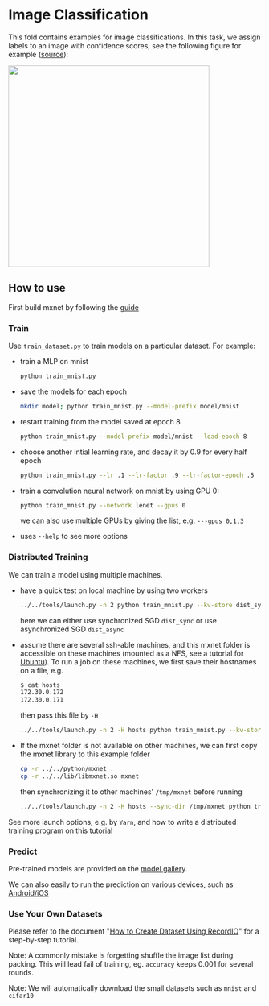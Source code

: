 # Image Classification

This fold contains examples for image classifications. In this task, we assign
labels to an image with confidence scores, see the following figure for example ([source](http://papers.nips.cc/paper/4824-imagenet-classification-with-deep-convolutional-neural-networks.pdf)):

<img src=https://raw.githubusercontent.com/dmlc/web-data/master/mxnet/image/image-classification.png
width=400/>

## How to use

First build mxnet by following the [guide](http://mxnet.readthedocs.org/en/latest/build.html)

### Train

Use `train_dataset.py` to train models on a particular dataset. For example:

- train a MLP on mnist

  ```bash
  python train_mnist.py
  ```

- save the models for each epoch

  ```bash
  mkdir model; python train_mnist.py --model-prefix model/mnist
  ```

- restart training from the model saved at epoch 8

  ```bash
  python train_mnist.py --model-prefix model/mnist --load-epoch 8
  ```

- choose another intial learning rate, and decay it by 0.9 for every half epoch

  ```bash
  python train_mnist.py --lr .1 --lr-factor .9 --lr-factor-epoch .5
  ```

- train a convolution neural network on mnist by using GPU 0:

  ```bash
  python train_mnist.py --network lenet --gpus 0
  ```

  we can also use multiple GPUs by giving the list, e.g. `---gpus 0,1,3`

- uses `--help` to see more options

### Distributed Training

We can train a model using multiple machines.

- have a quick test on local machine by using two workers

  ```bash
  ../../tools/launch.py -n 2 python train_mnist.py --kv-store dist_sync
  ```

  here we can either use synchronized SGD `dist_sync` or use asynchronized SGD
  `dist_async`

- assume there are several ssh-able machines, and this mxnet folder is
  accessible on these machines (mounted as a NFS, see a tutorial for [Ubuntu](https://help.ubuntu.com/lts/serverguide/network-file-system.html)). To run a job on these machines, we
  first save their hostnames on a file, e.g.

  ```bash
  $ cat hosts
  172.30.0.172
  172.30.0.171
  ```

  then pass this file by `-H`

  ```bash
  ../../tools/launch.py -n 2 -H hosts python train_mnist.py --kv-store dist_sync
  ```

- If the mxnet folder is not available on other machines, we can first copy the mxnet
  library to this example folder


  ```bash
  cp -r ../../python/mxnet .
  cp -r ../../lib/libmxnet.so mxnet
  ```

  then synchronizing it to other machines' `/tmp/mxnet` before running

  ```bash
  ../../tools/launch.py -n 2 -H hosts --sync-dir /tmp/mxnet python train_mnist.py --kv-store dist_sync
  ```

See more launch options, e.g. by `Yarn`, and how to write a distributed training
program on this [tutorial](http://mxnet.readthedocs.org/en/latest/distributed_training.html)

### Predict

Pre-trained models are provided on the
[model gallery](https://github.com/dmlc/mxnet-model-gallerya).

We can also easily to run the prediction on various devices, such as
[Android/iOS](http://dmlc.ml/mxnet/2015/11/10/deep-learning-in-a-single-file-for-smart-device.html)


### Use Your Own Datasets

Please refer to the document
"[How to Create Dataset Using RecordIO](https://mxnet.readthedocs.org/en/latest/python/io.html#create-dataset-using-recordio)"
for a step-by-step tutorial.

Note: A commonly mistake is forgetting shuffle the image list during packing. This will lead fail of training, eg. ```accuracy``` keeps 0.001 for several rounds.

Note: We will automatically download the small datasets such as `mnist` and `cifar10`

